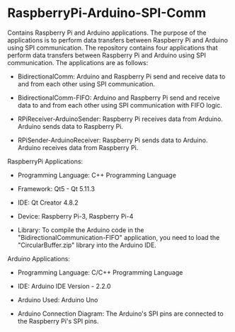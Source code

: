 # RaspberryPi-Arduino-SPI-Comm
Contains Raspberry Pi and Arduino applications. The purpose of the applications is to perform data transfers between Raspberry Pi and Arduino using SPI communication.
The repository contains four applications that perform data transfers between Raspberry Pi and Arduino using SPI communication. The applications are as follows:

- BidirectionalComm: Arduino and Raspberry Pi send and receive data to and from each other using SPI communication.

- BidirectionalComm-FIFO: Arduino and Raspberry Pi send and receive data to and from each other using SPI communication with FIFO logic.

- RPiReceiver-ArduinoSender: Raspberry Pi receives data from Arduino. Arduino sends data to Raspberry Pi.

- RPiSender-ArduinoReceiver: Raspberry Pi sends data to Arduino. Arduino receives data from Raspberry Pi.

RaspberryPi Applications:

- Programming Language: C++ Programming Language

- Framework: Qt5 - Qt 5.11.3

- IDE: Qt Creator 4.8.2

- Device: Raspberry Pi-3, Raspberry Pi-4

- Library: To compile the Arduino code in the "BidirectionalCommunication-FIFO" application, you need to load the "CircularBuffer.zip" library into the Arduino IDE.

Arduino Applications:

- Programming Language: C/C++ Programming Language

- IDE: Arduino IDE Version - 2.2.0

- Arduino Used: Arduino Uno

- Arduino Connection Diagram: The Arduino's SPI pins are connected to the Raspberry Pi's SPI pins.